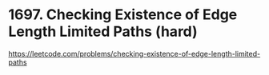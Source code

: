 # 1697. Checking Existence of Edge Length Limited Paths (hard)

https://leetcode.com/problems/checking-existence-of-edge-length-limited-paths

